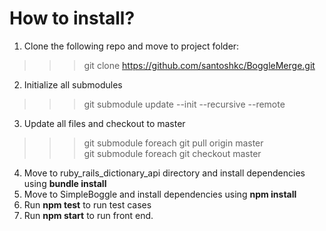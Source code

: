 # How to install?
1. Clone the following repo and move to project folder: 
>>> git clone https://github.com/santoshkc/BoggleMerge.git
2. Initialize all submodules 
>>> git submodule update --init --recursive --remote
3. Update all files and checkout to master
>>> git submodule foreach git pull origin master   
>>> git submodule foreach git checkout master
4. Move to ruby_rails_dictionary_api directory and install dependencies using **bundle install**  
5. Move to SimpleBoggle and install dependencies using **npm install**
6. Run **npm test** to run test cases
7. Run **npm start** to run front end.
